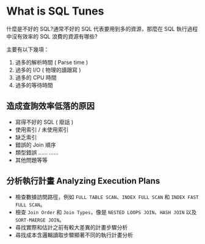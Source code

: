 # What is SQL Tunes
什麼是不好的 SQL?通常不好的 SQL 代表要用到多的資源，那麼在 SQL 執行過程中沒有效率的 SQL 浪費的資源有哪些?

主要有以下幾項：
1. 過多的解析時間 ( Parse time )
2. 過多的 I/O ( 物理的讀跟寫 )
3. 過多的 CPU 時間
4. 過多的等待時間

## 造成查詢效率低落的原因
* 寫得不好的 SQL ( 廢話 )
* 使用索引 / 未使用索引
* 缺乏索引
* 錯誤的 Join 順序
* 類型錯誤
......
......
* 其他問題等等

## 分析執行計畫 Analyzing Execution Plans
* 檢查數據訪問路徑，例如 `FULL TABLE SCAN`、`INDEX FULL SCAN` 和 `INDEX FAST FULL SCAN`。
* 檢查 `Join Order` 和 `Join Types`，像是 `NESTED LOOPS JOIN`、`HASH JOIN` 以及 `SORT-MAERGE JOIN`。
* 尋找實際和估計之前有較大差異的計畫步驟分析
* 尋找成本含邏輯讀取步驟顯著不同的執行計畫分析